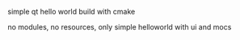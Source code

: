 simple qt hello world build with cmake

no modules, no resources, only simple helloworld with ui and mocs
